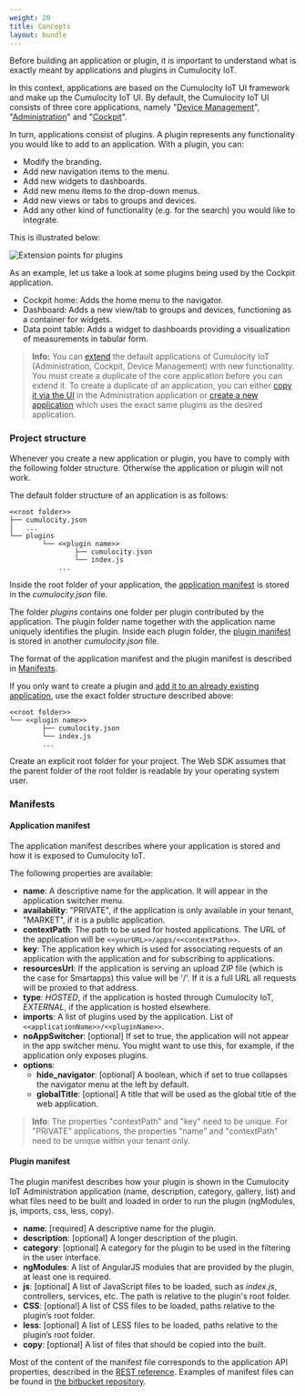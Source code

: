 ```yaml
---
weight: 20
title: Concepts
layout: bundle
---
```


Before building an application or plugin, it is important to understand what is exactly meant by applications and plugins in Cumulocity IoT.

In this context, applications are based on the Cumulocity IoT UI framework and make up the Cumulocity IoT UI. By default, the Cumulocity IoT UI consists of three core applications, namely "[Device Management](/users-guide/device-management/)", "[Administration](/users-guide/administration/)" and "[Cockpit](/users-guide/cockpit/)".

In turn, applications consist of plugins. A plugin represents any functionality you would like to add to an application. With a plugin, you can:

* Modify the branding.
* Add new navigation items to the menu.
* Add new widgets to dashboards.
* Add new menu items to the drop-down menus.
* Add new views or tabs to groups and devices.
* Add any other kind of functionality (e.g. for the search) you would like to integrate.

This is illustrated below:

![Extension points for plugins](/images/web-sdk/extensionpoints.png)

As an example, let us take a look at some plugins being used by the Cockpit application.

* Cockpit home: Adds the home menu to the navigator.
* Dashboard: Adds a new view/tab to groups and devices, functioning as a container for widgets.
* Data point table: Adds a widget to dashboards providing a visualization of measurements in tabular form.

> **Info:** You can [extend](/web-sdk-for-plugins/hello-world/#target) the default applications of Cumulocity IoT (Administration, Cockpit, Device Management) with new functionality. You must create a duplicate of the core application before you can extend it. To create a duplicate of an application, you can either [copy it via the UI](/users-guide/administration#clone-application) in the Administration application or [create a new application](/web-sdk-for-plugins/tab-plugin#dependencies) which uses the exact same plugins as the desired application.

### Project structure

Whenever you create a new application or plugin, you have to comply with the following folder structure. Otherwise the application or plugin will not work.

The default folder structure of an application is as follows:

```console
<<root folder>>
├── cumulocity.json
|	...
└── plugins
		└── <<plugin name>>
				├── cumulocity.json
				└── index.js
			...
```

Inside the root folder of your application, the [application manifest](#application-manifest) is stored in the *cumulocity.json* file.

The folder *plugins* contains one folder per plugin contributed by the application. The plugin folder name together with the application name uniquely identifies the plugin. Inside each plugin folder, the [plugin manifest](#plugin-manifest) is stored in another *cumulocity.json* file.

The format of the application manifest and the plugin manifest is described in [Manifests](#manifests).

If you only want to create a plugin and [add it to an already existing application](/users-guide/administration#add-remove-plugin), use the exact folder structure described above:

```console
<<root folder>>
└── <<plugin name>>
		├── cumulocity.json
		└── index.js
		...
```

Create an explicit root folder for your project. The Web SDK assumes that the parent folder of the root folder is readable by your operating system user.

### <a name="manifests"></a>Manifests

#### <a name="application-manifest"></a>Application manifest

The application manifest describes where your application is stored and how it is exposed to Cumulocity IoT.

The following properties are available:

* **name**: A descriptive name for the application. It will appear in the application switcher menu.
* **availability**: "PRIVATE", if the application is only available in your tenant, "MARKET", if it is a public application.
* **contextPath**: The path to be used for hosted applications. The URL of the application will be `<<yourURL>>/apps/<<contextPath>>`.
* **key**: The application key which is used for associating requests of an application with the application and for subscribing to applications.
* **resourcesUrl**: If the application is serving an upload ZIP file (which is the case for Smartapps) this value will be '/'. If it is a full URL all requests will be proxied to that address.
* **type**: *HOSTED*, if the application is hosted through Cumulocity IoT, *EXTERNAL*, if the application is hosted elsewhere.
* **imports**: A list of plugins used by the application. List of `<<applicationName>>/<<pluginName>>`.
* **noAppSwitcher**: [optional] If set to true, the application will not appear in the app switcher menu. You might want to use this, for example, if the application only exposes plugins.
* **options**:
	* **hide_navigator**: [optional] A boolean, which if set to true collapses the navigator menu at the left by default.
	* **globalTitle**: [optional] A title that will be used as the global title of the web application.

> **Info**: The properties "contextPath" and "key" need to be unique. For "PRIVATE" applications, the properties "name" and "contextPath" need to be unique within your tenant only.

#### <a name="plugin-manifest"></a>Plugin manifest

The plugin manifest describes how your plugin is shown in the Cumulocity IoT Administration application (name, description, category, gallery, list) and what files need to be built and loaded in order to run the plugin (ngModules, js, imports, css, less, copy).

* **name**: [required] A descriptive name for the plugin.
* **description**: [optional] A longer description of the plugin.
* **category**: [optional] A category for the plugin to be used in the filtering in the user interface.
* **ngModules**: A list of AngularJS modules that are provided by the plugin, at least one is required.
* **js**: [optional] A list of JavaScript files to be loaded, such as *index.js*, controllers, services, etc. The path is relative to the plugin's root folder.
* **CSS**: [optional] A list of CSS files to be loaded, paths relative to the plugin’s root folder.
* **less**: [optional] A list of LESS files to be loaded, paths relative to the plugin’s root folder.
* **copy**: [optional] A list of files that should be copied into the built.

Most of the content of the manifest file corresponds to the application API properties, described in the [REST reference](/reference/applications). Examples of manifest files can be found in [the bitbucket repository](http://bitbucket.org/m2m/cumulocity-ui-plugin-examples).
